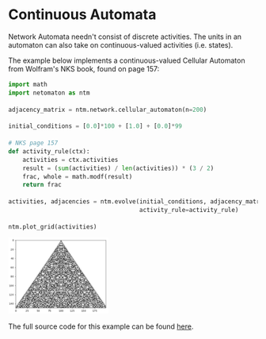 # Continuous Automata

Network Automata needn't consist of discrete activities. The units in an
automaton can also take on continuous-valued activities (i.e. states).

The example below implements a continuous-valued Cellular Automaton
from Wolfram's NKS book, found on page 157:

```python
import math
import netomaton as ntm

adjacency_matrix = ntm.network.cellular_automaton(n=200)

initial_conditions = [0.0]*100 + [1.0] + [0.0]*99

# NKS page 157
def activity_rule(ctx):
    activities = ctx.activities
    result = (sum(activities) / len(activities)) * (3 / 2)
    frac, whole = math.modf(result)
    return frac

activities, adjacencies = ntm.evolve(initial_conditions, adjacency_matrix, timesteps=150,
                                     activity_rule=activity_rule)

ntm.plot_grid(activities)
```
<img src="../../resources/continuous_ca.png" width="40%"/>

The full source code for this example can be found [here](continuous_automata_demo.py).
